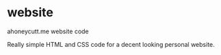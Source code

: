 # website
ahoneycutt.me website code

Really simple HTML and CSS code for a decent looking personal website.
